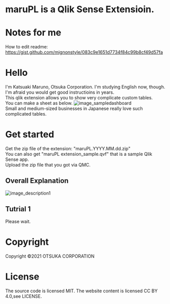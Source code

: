 # maruPL is a Qlik Sense Extensioin.

# Notes for me
How to edit readme: https://gist.github.com/mignonstyle/083c9e1651d7734f84c99b8cf49d57fa

# Hello
I'm Katsuaki Maruno, Otsuka Corporation. I'm studying English now, though. I'm afraid you would get good instructioins in years.   
This qlik extension allows you to show very complicate custom tables.  
You can make a sheet as below.
![image_sampledashboard](https://user-images.githubusercontent.com/95951577/146482600-010bf953-3b80-4056-b259-f1762804cda2.png)  
Small and medium-sized businesses in Japanese really love such complicated tables.  


# Get started

Get the zip file of the extension: "maruPL.YYYY.MM.dd.zip"   
You can also get "maruPL extension_sample.qvf" that is a sample Qlik Sense app.  
Upload the zip file that you got via QMC.  

## Overall Explanation

![image_description1](https://user-images.githubusercontent.com/95951577/146485052-cfa4bdc5-6bcb-4072-9f01-e05c0d9a528d.png)


## Tutrial 1

 Please wait.
 


# Copyright
Copyright ©2021 OTSUKA CORPORATION

# License
The source code is licensed MIT. The website content is licensed CC BY 4.0,see LICENSE.
 

